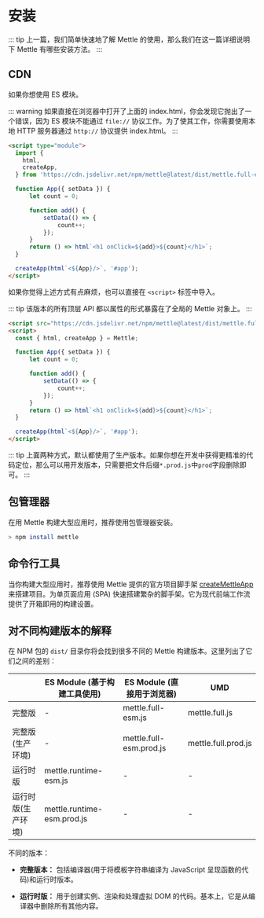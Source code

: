 # 安装

::: tip
上一篇，我们简单快速地了解 Mettle 的使用，那么我们在这一篇详细说明下 Mettle 有哪些安装方法。
:::

## CDN

如果你想使用 ES 模块。

::: warning
如果直接在浏览器中打开了上面的 index.html，你会发现它抛出了一个错误，因为 ES 模块不能通过 `file://` 协议工作。为了使其工作，你需要使用本地 HTTP 服务器通过 `http://` 协议提供 index.html。
:::

```html
<script type="module">
  import {
    html,
    createApp,
  } from 'https://cdn.jsdelivr.net/npm/mettle@latest/dist/mettle.full-esm.js';

  function App({ setData }) {
      let count = 0;

      function add() {
          setData(() => {
              count++;
          });
      }
      return () => html`<h1 onClick=${add}>${count}</h1>`;
  }

  createApp(html`<${App}/>`, '#app');
</script>
```

如果你觉得上述方式有点麻烦，也可以直接在 `<script>` 标签中导入。

::: tip
该版本的所有顶层 API 都以属性的形式暴露在了全局的 Mettle 对象上。
:::

```html
<script src="https://cdn.jsdelivr.net/npm/mettle@latest/dist/mettle.full.prod.js"></script>
<script>
  const { html, createApp } = Mettle;

  function App({ setData }) {
      let count = 0;

      function add() {
          setData(() => {
              count++;
          });
      }
      return () => html`<h1 onClick=${add}>${count}</h1>`;
  }

  createApp(html`<${App}/>`, '#app');
</script>
```

::: tip
上面两种方式，默认都使用了生产版本。如果你想在开发中获得更精准的代码定位，那么可以用开发版本，只需要把文件后缀`*.prod.js`中`prod`字段删除即可。
:::

## 包管理器

在用 Mettle 构建大型应用时，推荐使用包管理器安装。

```bash
> npm install mettle
```

## 命令行工具

当你构建大型应用时，推荐使用 Mettle 提供的官方项目脚手架 [createMettleApp](/zh/tool/createMettleApp/) 来搭建项目。为单页面应用 (SPA) 快速搭建繁杂的脚手架。它为现代前端工作流提供了开箱即用的构建设置。

## 对不同构建版本的解释

在 NPM 包的 `dist/` 目录你将会找到很多不同的 Mettle 构建版本。这里列出了它们之间的差别：

|                    | ES Module (基于构建工具使用) | ES Module (直接用于浏览器) | UMD                 |
| ------------------ | ---------------------------- | -------------------------- | ------------------- |
| 完整版             | -                            | mettle.full-esm.js         | mettle.full.js      |
| 完整版(生产环境)   | -                            | mettle.full-esm.prod.js    | mettle.full.prod.js |
| 运行时版           | mettle.runtime-esm.js        | -                          | -                   |
| 运行时版(生产环境) | mettle.runtime-esm.prod.js   | -                          | -                   |

不同的版本：

- **完整版本：** 包括编译器(用于将模板字符串编译为 JavaScript 呈现函数的代码)和运行时版本。

- **运行时版：** 用于创建实例、渲染和处理虚拟 DOM 的代码。基本上，它是从编译器中删除所有其他内容。
